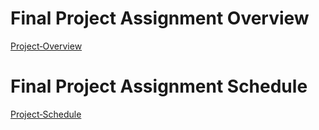 # Final Project Assignment Overview

[Project‐Overview](https://github.com/cu-ecen-aeld/final-project-CeSiumUA/wiki/Project%E2%80%90Overview)

# Final Project Assignment Schedule

[Project‐Schedule](https://github.com/users/CeSiumUA/projects/5)
